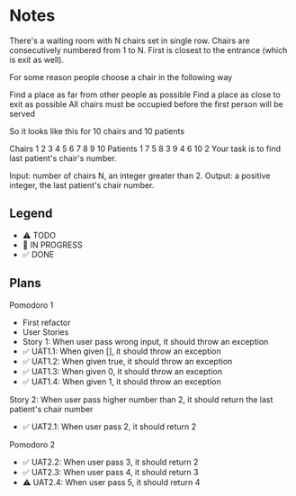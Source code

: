 # Notes

There's a waiting room with N chairs set in single row. Chairs are consecutively numbered from 1 to N. First is closest to the entrance (which is exit as well).

For some reason people choose a chair in the following way

Find a place as far from other people as possible
Find a place as close to exit as possible
All chairs must be occupied before the first person will be served

So it looks like this for 10 chairs and 10 patients

Chairs	    1	2	3	4	5	6	7	8	9	10
Patients	1	7	5	8	3	9	4	6	10	2
Your task is to find last patient's chair's number.

Input: number of chairs N, an integer greater than 2.
Output: a positive integer, the last patient's chair number.

## Legend
- ⚠ TODO
- 🚧 IN PROGRESS
- ✅ DONE

## Plans

Pomodoro 1 
- First refactor
- User Stories
- Story 1: When user pass wrong input, it should throw an exception
- ✅ UAT1.1: When given [], it should throw an exception
- ✅ UAT1.2: When given true, it should throw an exception
- ✅ UAT1.3: When given 0, it should throw an exception
- ✅ UAT1.4: When given 1, it should throw an exception

Story 2: When user pass higher number than 2, it should return the last patient's chair number
- ✅ UAT2.1: When user pass 2, it should return 2

Pomodoro 2
- ✅ UAT2.2: When user pass 3, it should return 2
- ✅ UAT2.3: When user pass 4, it should return 3
- ⚠ UAT2.4: When user pass 5, it should return 4